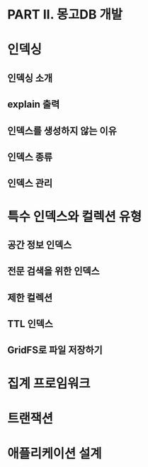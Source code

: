 # PART II. 몽고DB 개발

# 인덱싱

## 인덱싱 소개

## explain 출력

## 인덱스를 생성하지 않는 이유

## 인덱스 종류

## 인덱스 관리

# 특수 인덱스와 컬렉션 유형

## 공간 정보 인덱스

## 전문 검색을 위한 인덱스

## 제한 컬렉션

## TTL 인덱스

## GridFS로 파일 저장하기

# 집계 프로임워크

# 트랜잭션

# 애플리케이션 설계